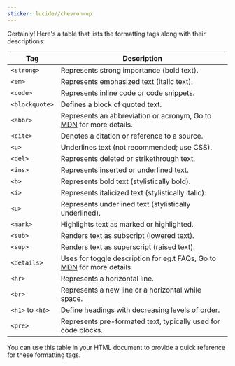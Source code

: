 ```yaml
---
sticker: lucide//chevron-up
---
```

Certainly! Here's a table that lists the formatting tags along with their descriptions:

| Tag            | Description                                                                                                                                                                                                                    |
| -------------- | ------------------------------------------------------------------------------------------------------------------------------------------------------------------------------------------------------------------------------ |
| `<strong>`     | Represents strong importance (bold text).                                                                                                                                                                                      |
| `<em>`         | Represents emphasized text (italic text).                                                                                                                                                                                      |
| `<code>`       | Represents inline code or code snippets.                                                                                                                                                                                       |
| `<blockquote>` | Defines a block of quoted text.                                                                                                                                                                                                |
| `<abbr>`       | Represents an abbreviation or acronym, Go to [MDN](https://developer.mozilla.org/en-US/docs/Web/HTML/Element/abbr) for more details.                                                                                                                                                                                         |
| `<cite>`       | Denotes a citation or reference to a source.                                                                                                                                                                                   |
| `<u>`          | Underlines text (not recommended; use CSS).                                                                                                                                                                                    |
| `<del>`        | Represents deleted or strikethrough text.                                                                                                                                                                                      |
| `<ins>`        | Represents inserted or underlined text.                                                                                                                                                                                        |
| `<b>`          | Represents bold text (stylistically bold).                                                                                                                                                                                     |
| `<i>`          | Represents italicized text (stylistically italic).                                                                                                                                                                             |
| `<u>`          | Represents underlined text (stylistically underlined).                                                                                                                                                                         |
| `<mark>`       | Highlights text as marked or highlighted.                                                                                                                                                                                      |
| `<sub>`        | Renders text as subscript (lowered text).                                                                                                                                                                                      |
| `<sup>`        | Renders text as superscript (raised text).                                                                                                                                                                                     |
| `<details>`    | Uses for toggle description for eg.t FAQs, Go to [MDN](https://developer.mozilla.org/en-US/docs/Web/HTML/Element/details) for more details                                                                                      |
| `<hr>` | Represents a horizontal line.|
| `<br>` | Represents a new line or a horizontal while space. |
| `<h1>` to `<h6>` | Define headings with decreasing levels of order.|
|`<pre>`| Represents pre-formated text, typically used for code blocks.|


You can use this table in your HTML document to provide a quick reference for these formatting tags.